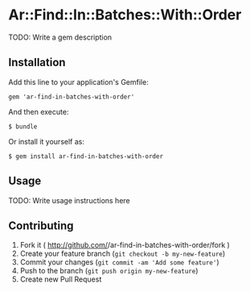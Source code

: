 # Ar::Find::In::Batches::With::Order

TODO: Write a gem description

## Installation

Add this line to your application's Gemfile:

    gem 'ar-find-in-batches-with-order'

And then execute:

    $ bundle

Or install it yourself as:

    $ gem install ar-find-in-batches-with-order

## Usage

TODO: Write usage instructions here

## Contributing

1. Fork it ( http://github.com/<my-github-username>/ar-find-in-batches-with-order/fork )
2. Create your feature branch (`git checkout -b my-new-feature`)
3. Commit your changes (`git commit -am 'Add some feature'`)
4. Push to the branch (`git push origin my-new-feature`)
5. Create new Pull Request
